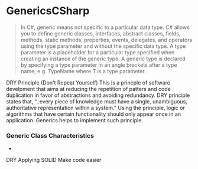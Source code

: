# GenericsCSharp

> In C#, generic means not specific to a particular data type. C# allows you to define generic classes, interfaces, abstract classes, fields, methods, static methods, properties, events, delegates, and operators using the type parameter and without the specific data type. A type parameter is a placeholder for a particular type specified when creating an instance of the generic type. A generic type is declared by specifying a type parameter in an angle brackets after a type name, e.g. TypeName<T> where T is a type parameter.
  
DRY Principle (Don't Repeat Yourself)
This is a princple of software develpment that aims at reducing the repetition of patters and code duplication in favor of abstractions and avoiding redundancy. DRY principle states that, “..every piece of knowledge must have a single, unambiguous, authoritative representation within a system.” Using the principle, logic or algorithms that have certain functionality should only appear once in an application. Generics helps to implement such principle. 

### Generic Class Characteristics
* 
  
DRY
Applying SOLID
Make code easier

